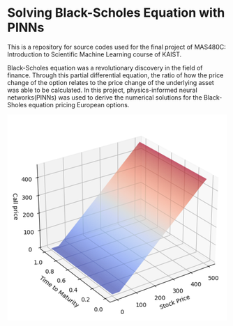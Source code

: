 # Solving Black-Scholes Equation with PINNs

This is a repository for source codes used for the final project of MAS480C: Introduction to Scientific Machine Learning course of KAIST.

Black-Scholes equation was a revolutionary discovery in the field of finance.
Through this partial differential equation, the ratio of how the price change of the option relates to the price change of the underlying asset was able to be calculated.
In this project, physics-informed neural networks(PINNs) was used to derive the numerical solutions for the Black-Sholes equation pricing European options.

![prediction.png](assets/prediction.png)
